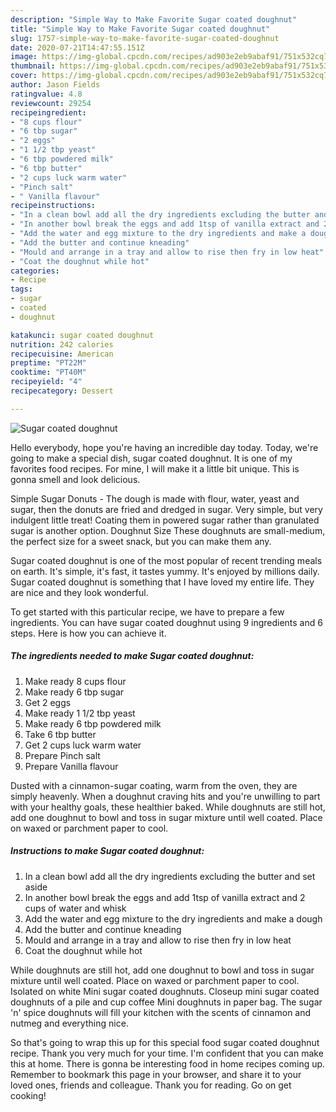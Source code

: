 ```yaml
---
description: "Simple Way to Make Favorite Sugar coated doughnut"
title: "Simple Way to Make Favorite Sugar coated doughnut"
slug: 1757-simple-way-to-make-favorite-sugar-coated-doughnut
date: 2020-07-21T14:47:55.151Z
image: https://img-global.cpcdn.com/recipes/ad903e2eb9abaf91/751x532cq70/sugar-coated-doughnut-recipe-main-photo.jpg
thumbnail: https://img-global.cpcdn.com/recipes/ad903e2eb9abaf91/751x532cq70/sugar-coated-doughnut-recipe-main-photo.jpg
cover: https://img-global.cpcdn.com/recipes/ad903e2eb9abaf91/751x532cq70/sugar-coated-doughnut-recipe-main-photo.jpg
author: Jason Fields
ratingvalue: 4.8
reviewcount: 29254
recipeingredient:
- "8 cups flour"
- "6 tbp sugar"
- "2 eggs"
- "1 1/2 tbp yeast"
- "6 tbp powdered milk"
- "6 tbp butter"
- "2 cups luck warm water"
- "Pinch salt"
- " Vanilla flavour"
recipeinstructions:
- "In a clean bowl add all the dry ingredients excluding the butter and set aside"
- "In another bowl break the eggs and add 1tsp of vanilla extract and 2 cups of water and whisk"
- "Add the water and egg mixture to the dry ingredients and make a dough"
- "Add the butter and continue kneading"
- "Mould and arrange in a tray and allow to rise then fry in low heat"
- "Coat the doughnut while hot"
categories:
- Recipe
tags:
- sugar
- coated
- doughnut

katakunci: sugar coated doughnut 
nutrition: 242 calories
recipecuisine: American
preptime: "PT22M"
cooktime: "PT40M"
recipeyield: "4"
recipecategory: Dessert

---
```



![Sugar coated doughnut](https://img-global.cpcdn.com/recipes/ad903e2eb9abaf91/751x532cq70/sugar-coated-doughnut-recipe-main-photo.jpg)

Hello everybody, hope you're having an incredible day today. Today, we're going to make a special dish, sugar coated doughnut. It is one of my favorites food recipes. For mine, I will make it a little bit unique. This is gonna smell and look delicious.

Simple Sugar Donuts - The dough is made with flour, water, yeast and sugar, then the donuts are fried and dredged in sugar. Very simple, but very indulgent little treat! Coating them in powered sugar rather than granulated sugar is another option. Doughnut Size These doughnuts are small-medium, the perfect size for a sweet snack, but you can make them any.

Sugar coated doughnut is one of the most popular of recent trending meals on earth. It's simple, it's fast, it tastes yummy. It's enjoyed by millions daily. Sugar coated doughnut is something that I have loved my entire life. They are nice and they look wonderful.


To get started with this particular recipe, we have to prepare a few ingredients. You can have sugar coated doughnut using 9 ingredients and 6 steps. Here is how you can achieve it.

<!--inarticleads1-->

##### The ingredients needed to make Sugar coated doughnut:

1. Make ready 8 cups flour
1. Make ready 6 tbp sugar
1. Get 2 eggs
1. Make ready 1 1/2 tbp yeast
1. Make ready 6 tbp powdered milk
1. Take 6 tbp butter
1. Get 2 cups luck warm water
1. Prepare Pinch salt
1. Prepare  Vanilla flavour


Dusted with a cinnamon-sugar coating, warm from the oven, they are simply heavenly. When a doughnut craving hits and you&#39;re unwilling to part with your healthy goals, these healthier baked. While doughnuts are still hot, add one doughnut to bowl and toss in sugar mixture until well coated. Place on waxed or parchment paper to cool. 

<!--inarticleads2-->

##### Instructions to make Sugar coated doughnut:

1. In a clean bowl add all the dry ingredients excluding the butter and set aside
1. In another bowl break the eggs and add 1tsp of vanilla extract and 2 cups of water and whisk
1. Add the water and egg mixture to the dry ingredients and make a dough
1. Add the butter and continue kneading
1. Mould and arrange in a tray and allow to rise then fry in low heat
1. Coat the doughnut while hot


While doughnuts are still hot, add one doughnut to bowl and toss in sugar mixture until well coated. Place on waxed or parchment paper to cool. Isolated on white Mini sugar coated doughnuts. Closeup mini sugar coated doughnuts of a pile and cup coffee Mini doughnuts in paper bag. The sugar &#39;n&#39; spice doughnuts will fill your kitchen with the scents of cinnamon and nutmeg and everything nice. 

So that's going to wrap this up for this special food sugar coated doughnut recipe. Thank you very much for your time. I'm confident that you can make this at home. There is gonna be interesting food in home recipes coming up. Remember to bookmark this page in your browser, and share it to your loved ones, friends and colleague. Thank you for reading. Go on get cooking!
